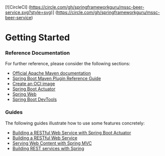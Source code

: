 [![CircleCI] (https://circle.com/gh/springframeworkguru/mssc-beer-service.svg?style=svg)] (https://circle.com/gh/springframeworkguru/mssc-beer-service)

# Getting Started

### Reference Documentation

For further reference, please consider the following sections:

* [Official Apache Maven documentation](https://maven.apache.org/guides/index.html)
* [Spring Boot Maven Plugin Reference Guide](https://docs.spring.io/spring-boot/docs/2.7.2/maven-plugin/reference/html/)
* [Create an OCI image](https://docs.spring.io/spring-boot/docs/2.7.2/maven-plugin/reference/html/#build-image)
* [Spring Boot Actuator](https://docs.spring.io/spring-boot/docs/2.7.2/reference/htmlsingle/#actuator)
* [Spring Web](https://docs.spring.io/spring-boot/docs/2.7.2/reference/htmlsingle/#web)
* [Spring Boot DevTools](https://docs.spring.io/spring-boot/docs/2.7.2/reference/htmlsingle/#using.devtools)

### Guides

The following guides illustrate how to use some features concretely:

* [Building a RESTful Web Service with Spring Boot Actuator](https://spring.io/guides/gs/actuator-service/)
* [Building a RESTful Web Service](https://spring.io/guides/gs/rest-service/)
* [Serving Web Content with Spring MVC](https://spring.io/guides/gs/serving-web-content/)
* [Building REST services with Spring](https://spring.io/guides/tutorials/rest/)

